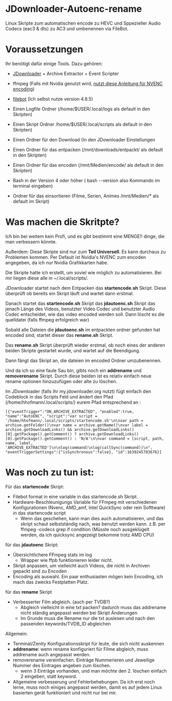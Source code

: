 # JDownloader-Autoenc-rename

Linux Skripte zum automatischen encode zu HEVC und Sppezieller Audio Codecs (eac3 & dts) zu AC3 und umbenennen via FileBot.

# Voraussetzungen

Ihr benötigt dafür einige Tools. Dazu gehören:

 - [JDownloader](https://jdownloader.org/jdownloader2) + Archive Extractor + Event Scripter
 - ffmpeg (Falls mit Nvidia genutzt wird, [nutzt diese Anleitung für NVENC encoding](https://docs.nvidia.com/video-technologies/video-codec-sdk/ffmpeg-with-nvidia-gpu/))
 - [filebot](https://www.filebot.net/#download) (Ich selbst nutze version 4.8.5)

 - Einen Logfile Ordner (/home/$USER/.local/logs als default in den Skripten)
 - Einen Skript Ordner /home/$USER/.local/scripts als default in den Skripten)
 - Einen Ordner für den Download (In den JDownloader Einstellungen
 - Einen Ordner für das entpacken (/mnt/downloads/entpackt/ als default in den Skripten)
 - Einen Ordner für das encoden (/mnt/Medien/encode/ als default in den Skripten)
 - Bash in der Version 4 oder höher ( bash --version also Kommando im terminal eingeben)
 - Ordner für das einsortieren (Filme, Serien, Animes /mnt/Medien/* als default im Skript)

# Was machen die Skritpte?

Ich bin bei weitem kein Profi, und es gibt bestimmt eine MENGE!! dinge, die man verbessern könnte.

Außerdem: Diese Skripte sind nur zum **Teil Universell**. Es kann durchaus zu Problemen kommen.
Per Default ist Nvidia's NVENC zum encoden angegeben, da ich nur Nvidia Grafikkarten habe.

Die Skripte hatte ich erstellt, um soviel wie möglich zu automatisieren.
Bei mir liegen diese alle in ~/.local/scripts/.

JDownloader startet nach dem Entpacken das **startencode.sh** Skript. Diese überprüft ob bereits ein Skript läuft und wartet dann erstmal.

Danach startet das **startencode.sh** Skript das **jdautoenc.sh** Skript das jenach Länge des Videos, benutzter Video Codec und benutzter Audio Codec entscheidet, wie das video encoded werden soll. Dann löscht es die quelldatei (falls ffmpeg erfolgreich war)

Sobald alle Dateien die **jdautoenc.sh** im entpackten ordner gefunden hat encoded sind, startet dieser das **rename.sh** Skript.

Das **rename.sh** Skript überprüft wieder erstmal, ob noch eines der anderen beiden Skripte gestartet wurde, und wartet auf die Beendigung.

Dann fängt das Skript an, die dateien im encoded Ordner umzubenennen.


Und da ich so eine faule Sau bin, gibts noch ein **addrename** und **removerename** Skript. Durch diese beiden ist es relativ einfach neue rename optionen hinzuzufügen oder alte zu löschen.

Im JDownloader (falls ihr my.jdownloader.org nutzt) fügt einfach den Codeblock in das Scripts Feld und ändert den Pfad (/home/hhofmann/.local/scripts/) eurem Pfad entsprechend an :

 
```
[{"eventTrigger":"ON_ARCHIVE_EXTRACTED", "enabled":true, "name":"AutoENC", "script":"var script = '/home/hhofmann/.local/scripts/startencode.sh'\n\nvar path = archive.getFolder()\nvar name = archive.getName()\nvar label = archive.getDownloadLinks() && archive.getDownloadLinks()[0].getPackage().getComment() ? archive.getDownloadLinks()[0].getPackage().getComment() : 'N/A'\n\nvar command = [script, path, name, label, 'ARCHIVE_EXTRACTED']\n\nlog(command)\nlog(callSync(command))\n", "eventTriggerSettings":{"isSynchronous":false}, "id":1639245703676}]
```
# Was noch zu tun ist:

Für das **startencode** Skript:
- Filebot format in eine variable in das startencode.sh Skript.
- Hardware-Beschleunigungs Variable für FFmpeg mit verschiedenen Konfigurationen (Nvenc, AMD_amf, Intel QuickSync oder rein Softtware) in das startencode script
  - Wenn das geschehen, kann man dies auch automatisieren, und das skript schaut selbstständig nach, was benutzt werden kann.  z.B. per ffmpeg -codecs grep if condition (Müsste noch ausgeklügelt werden, da ich quicksync angezeigt bekomme trotz AMD CPU)

für das **jdautoenc** Skript:
- Übersichtlichere FFmpeg stats im log
  - Wrapper wie ffpb funktionieren leider nicht.
- Skript anpassen, um vielleicht auch Videos, die nicht in Archiven gepackt sind zu Encoden
- Encoding als auswahl. Ein paar enthusiasten mögen kein Encoding, ich mach das zwecks Festplatten Platz. 

für das **rename** Skript
- Verbesserter Film abgleich. (auch per TVDB?)
  - Abgleich vielleicht in eine txt packen? dadurch muss das addrename nicht ständig angepasst werden bei Skript Änderungen
  - Im Grunde muss die Rename nur die txt auslesen und nach den passenden keywords/TVDB_ID abgleichen

Allgemein:

- Terminal/Zenity Konfigurationsskript für leute, die sich nicht auskennen
- **addrename**: wenn rename konfiguriert für Filme abgleich, muss addrename auch angepasst werden. 
- removerename vereinfachen. Einträge Nummerieren und Jeweilige Nummer des Eintrages angeben zum löschen.
  - wenn 3 Einträge vorhanden, und man möchte den 2. löschen einfach 2 eingeben, statt keyword.
- Allgemeine verbesserung und Fehlerbehebungen. Da ich erst noch lerne, muss noch einiges angepasst werden, damit es auf jedem Linux basierten gerät funktioniert und nicht nur bei mir.
